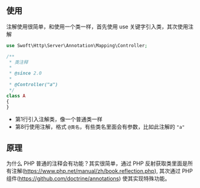 ## 使用
注解使用很简单，和使用一个类一样，首先使用 use 关键字引入类，其次使用注解

```php
use Swoft\Http\Server\Annotation\Mapping\Controller; 

/**
 * 类注释
 *
 * @since 2.0
 * 
 * @Controller("a")
 */
class A
{
}
```

- 第1行引入注解类，像一个普通类一样
- 第8行使用注解，格式 `@类名`，有些类名里面会有参数，比如此注解的 `"a"`

## 原理

为什么 PHP 普通的注释会有功能？其实很简单，通过 PHP 反射获取类里面是所有注解(https://www.php.net/manual/zh/book.reflection.php), 其次通过 PHP 组件(https://github.com/doctrine/annotations) 使其实现特殊功能。
